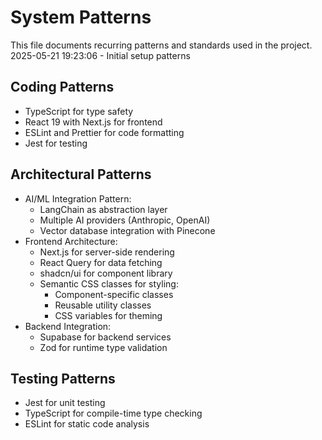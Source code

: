# System Patterns

This file documents recurring patterns and standards used in the project.
2025-05-21 19:23:06 - Initial setup patterns

## Coding Patterns

* TypeScript for type safety
* React 19 with Next.js for frontend
* ESLint and Prettier for code formatting
* Jest for testing

## Architectural Patterns

* AI/ML Integration Pattern:
  - LangChain as abstraction layer
  - Multiple AI providers (Anthropic, OpenAI)
  - Vector database integration with Pinecone
* Frontend Architecture:
  - Next.js for server-side rendering
  - React Query for data fetching
  - shadcn/ui for component library
  - Semantic CSS classes for styling:
    * Component-specific classes
    * Reusable utility classes
    * CSS variables for theming
* Backend Integration:
  - Supabase for backend services
  - Zod for runtime type validation

## Testing Patterns

* Jest for unit testing
* TypeScript for compile-time type checking
* ESLint for static code analysis